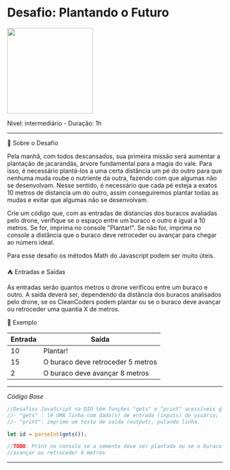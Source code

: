 # Desafio: Plantando o Futuro

<img src="https://hermes.dio.me/code_challenge/badge/dd13ffd0-290f-47e8-a78a-61d2b2558e26.png" width="200">

Nivel: intermediário - Duração: 1h

---

🌱 Sobre o Desafio

Pela manhã, com todos descansados, sua primeira missão será aumentar a plantação de jacarandás, árvore fundamental para a magia do vale. Para isso, é necessário plantá-los a uma certa distância um pé do outro para que nenhuma muda roube o nutriente da outra, fazendo com que algumas não se desenvolvam. Nesse sentido, é necessário que cada pé esteja a exatos 10 metros de distancia um do outro, assim conseguiremos plantar todas as mudas e evitar que algumas não se desenvolvam.

Crie um código que, com as entradas de distancias dos buracos avaliadas pelo drone, verifique se o espaço entre um buraco e outro é igual a 10 metros. Se for, imprima no console "Plantar!". Se não for, imprima no console a distância que o buraco deve retroceder ou avançar para chegar ao número ideal.

Para esse desafio os métodos Math do Javascript podem ser muito úteis.

⛺ Entradas e Saídas

As entradas serão quantos metros o drone verificou entre um buraco e outro. A saída deverá ser, dependendo da distância dos buracos analisados pelo drone, se os CleanCoders podem plantar ou se o buraco deve avançar ou retroceder uma quantia X de metros.

🌳 Exemplo

| Entrada | Saída | 
|-|-|
|10|Plantar!|      
|15|O buraco deve retroceder 5 metros|    
|2|O buraco deve avançar 8 metros|

---

*Código Base*

~~~js
//Desafios JavaScript na DIO têm funções "gets" e "print" acessíveis globalmente:
//- "gets" : lê UMA linha com dado(s) de entrada (inputs) do usuário;
//- "print": imprime um texto de saída (output), pulando linha.

let id = parseInt(gets());

//TODO: Print no console se a semente deve ser plantada ou se o buraco deve
//avançar ou retroceder X metros
~~~

---